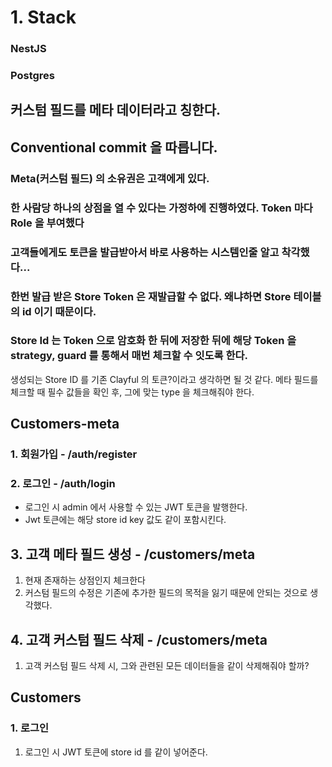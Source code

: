 # 1. Stack
### NestJS
### Postgres

## 커스텀 필드를 메타 데이터라고 칭한다.

## Conventional commit 을 따릅니다.

### Meta(커스텀 필드) 의 소유권은 고객에게 있다.

### 한 사람당 하나의 상점을 열 수 있다는 가정하에 진행하였다. Token 마다 Role 을 부여했다

### 고객들에게도 토큰을 발급받아서 바로 사용하는 시스템인줄 알고 착각했다...

### 한번 발급 받은 Store Token 은 재발급할 수 없다. 왜냐하면 Store 테이블의 id 이기 때문이다.

### Store Id 는 Token 으로 암호화 한 뒤에 저장한 뒤에 해당 Token 을 strategy, guard 를 통해서 매번 체크할 수 잇도록 한다. 

생성되는 Store ID 를 기존 Clayful 의 토큰?이라고 생각하면 될 것 같다.
메타 필드를 체크할 때 필수 값들을 확인 후, 그에 맞는 type 을 체크해줘야 한다.

## Customers-meta
### 1. 회원가입 - /auth/register

### 2. 로그인 - /auth/login
- 로그인 시 admin 에서 사용할 수 있는 JWT 토큰을 발행한다.
- Jwt 토큰에는 해당 store id key 값도 같이 포함시킨다.

## 3. 고객 메타 필드 생성 - /customers/meta
1. 현재 존재하는 상점인지 체크한다
2. 커스텀 필드의 수정은 기존에 추가한 필드의 목적을 잃기 때문에 안되는 것으로 생각했다.

## 4. 고객 커스텀 필드 삭제 - /customers/meta
1. 고객 커스텀 필드 삭제 시, 그와 관련된 모든 데이터들을 같이 삭제해줘야 할까?

## Customers
### 1. 로그인
1. 로그인 시 JWT 토큰에 store id 를 같이 넣어준다.